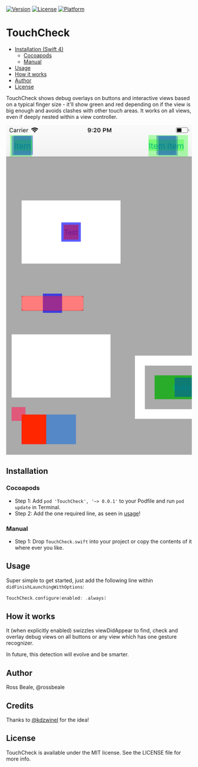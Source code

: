 [![Version](https://img.shields.io/cocoapods/v/TouchCheck.svg?style=flat)](http://cocoapods.org/pods/TouchCheck)
[![License](https://img.shields.io/cocoapods/l/TouchCheck.svg?style=flat)](http://cocoapods.org/pods/TouchCheck)
[![Platform](https://img.shields.io/cocoapods/p/TouchCheck.svg?style=flat)](http://cocoapods.org/pods/TouchCheck)

# TouchCheck

- [Installation (Swift 4)](#installation-swift-4)
    - [Cocoapods](#cocoapods)
    - [Manual](#manual)
- [Usage](#usage)
- [How it works](#how-it-works)
- [Author](#author)
- [License](#license)

TouchCheck shows debug overlays on buttons and interactive views based on a typical finger size - it'll show green and red depending on if the view is big enough and avoids clashes with other touch areas.  It works on all views, even if deeply nested within a view controller.

![Example](https://raw.githubusercontent.com/rossbeale/TouchCheck/master/example.png)

## Installation

### Cocoapods

- Step 1: Add `pod 'TouchCheck', '~> 0.0.1'` to your Podfile and run `pod update` in Terminal.
- Step 2: Add the one required line, as seen in [usage](#usage)!

### Manual

- Step 1: Drop `TouchCheck.swift` into your project or copy the contents of it where ever you like.

## Usage

Super simple to get started, just add the following line within `didFinishLaunchingWithOptions`:

```swift
TouchCheck.configure(enabled: .always)
```

## How it works

It (when explicitly enabled) swizzles viewDidAppear to find, check and overlay debug views on all buttons or any view which has one gesture recognizer.

In future, this detection will evolve and be smarter.

## Author

Ross Beale, @rossbeale

## Credits

Thanks to [@kdzwinel](https://twitter.com/kdzwinel/status/986541370331541505) for the idea!

## License

TouchCheck is available under the MIT license. See the LICENSE file for more info.